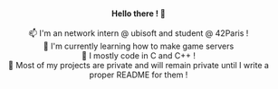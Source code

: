 <p align='center'>
	<br />
	<b>Hello there ! 👋</b><br />
	<br />
	📫 I'm an network intern @ ubisoft and student @ 42Paris !<br />
	🔭 I'm currently learning how to make game servers<br />
	🌱 I mostly code in C and C++ !</a></b><br />
	💬 Most of my projects are private and will remain private until I write a proper README for them !<br />
	<br />
</p>
